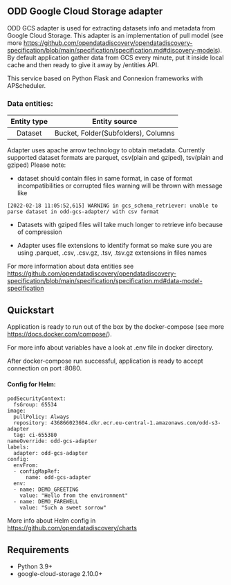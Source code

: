 ## ODD Google Cloud Storage adapter

ODD GCS adapter is used for extracting datasets info and metadata from Google Cloud Storage. This adapter is an implementation of pull model (see more https://github.com/opendatadiscovery/opendatadiscovery-specification/blob/main/specification/specification.md#discovery-models). By default application gather data from GCS every minute, put it inside local cache and then ready to give it away by /entities API.

This service based on Python Flask and Connexion frameworks with APScheduler.

### Data entities:
| Entity type | Entity source |
|:----------------:|:---------:|
|Dataset|Bucket, Folder(Subfolders), Columns|

Adapter uses apache arrow technology to obtain metadata.
Currently supported dataset formats are parquet, csv(plain and gziped), tsv(plain and gziped)
Please note:

- dataset should contain files in same format, in case of format incompatibilities or corrupted files 
warning will be thrown with message like 
```
[2022-02-18 11:05:52,615] WARNING in gcs_schema_retriever: unable to parse dataset in odd-gcs-adapter/ with csv format
```
- Datasets with gziped files will take much longer to retrieve info because of compression 

- Adapter uses file extensions to identify format so make sure you are using .parquet, .csv, .csv.gz, .tsv, .tsv.gz extensions in files names


For more information about data entities see https://github.com/opendatadiscovery/opendatadiscovery-specification/blob/main/specification/specification.md#data-model-specification

## Quickstart
Application is ready to run out of the box by the docker-compose (see more https://docs.docker.com/compose/).

For more info about variables have a look at .env file in docker directory.

After docker-compose run successful, application is ready to accept connection on port :8080. 


#### Config for Helm:
```
podSecurityContext:
  fsGroup: 65534
image:
  pullPolicy: Always
  repository: 436866023604.dkr.ecr.eu-central-1.amazonaws.com/odd-s3-adapter
  tag: ci-655380
nameOverride: odd-gcs-adapter
labels:
  adapter: odd-gcs-adapter
config:
  envFrom:
  - configMapRef:
      name: odd-gcs-adapter
  env:
  - name: DEMO_GREETING
    value: "Hello from the environment"
  - name: DEMO_FAREWELL
    value: "Such a sweet sorrow"
```
More info about Helm config in https://github.com/opendatadiscovery/charts


## Requirements
- Python 3.9+
- google-cloud-storage 2.10.0+
